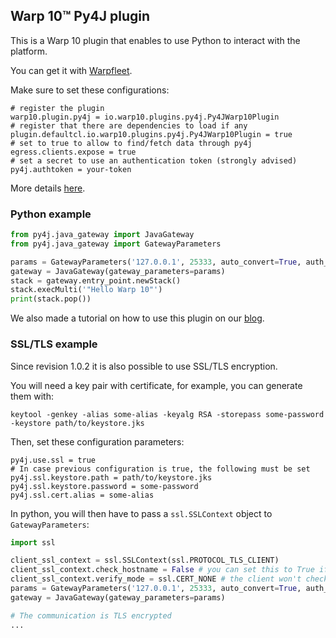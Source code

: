 ## Warp 10™ Py4J plugin

This is a Warp 10 plugin that enables to use Python to interact with the platform.

You can get it with [Warpfleet](https://warpfleet.senx.io/browse/io.warp10/warp10-plugin-py4j).

Make sure to set these configurations:

```properties
# register the plugin
warp10.plugin.py4j = io.warp10.plugins.py4j.Py4JWarp10Plugin
# register that there are dependencies to load if any
plugin.defaultcl.io.warp10.plugins.py4j.Py4JWarp10Plugin = true
# set to true to allow to find/fetch data through py4j
egress.clients.expose = true
# set a secret to use an authentication token (strongly advised)
py4j.authtoken = your-token
```

More details [here](https://warp10.io/content/03_Documentation/04__Tooling/03_Python).

### Python example

```python
from py4j.java_gateway import JavaGateway
from py4j.java_gateway import GatewayParameters

params = GatewayParameters('127.0.0.1', 25333, auto_convert=True, auth_token="your-token")
gateway = JavaGateway(gateway_parameters=params)
stack = gateway.entry_point.newStack()
stack.execMulti('"Hello Warp 10"')
print(stack.pop())
```

We also made a tutorial on how to use this plugin on our [blog](https://blog.senx.io/the-py4j-plugin-for-warp-10/).

### SSL/TLS example

Since revision 1.0.2 it is also possible to use SSL/TLS encryption.

You will need a key pair with certificate, for example, you can generate them with:

`keytool -genkey -alias some-alias -keyalg RSA -storepass some-password -keystore path/to/keystore.jks`

Then, set these configuration parameters:

```properties
py4j.use.ssl = true
# In case previous configuration is true, the following must be set
py4j.ssl.keystore.path = path/to/keystore.jks
py4j.ssl.keystore.password = some-password
py4j.ssl.cert.alias = some-alias
```

In python, you will then have to pass a `ssl.SSLContext` object to `GatewayParameters`:

```python
import ssl

client_ssl_context = ssl.SSLContext(ssl.PROTOCOL_TLS_CLIENT)
client_ssl_context.check_hostname = False # you can set this to True if the client loads a certification chain and you specify a hostname in GatewayParameters
client_ssl_context.verify_mode = ssl.CERT_NONE # the client won't check the certification chain as we trust the server self-certificate since we generated it
params = GatewayParameters('127.0.0.1', 25333, auto_convert=True, auth_token="your-token", ssl_context=client_ssl_context)
gateway = JavaGateway(gateway_parameters=params)

# The communication is TLS encrypted
...
```